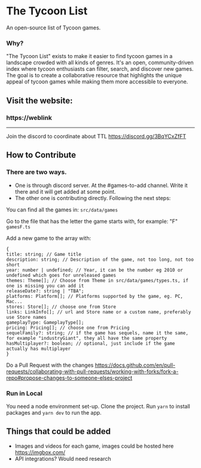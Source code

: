 # The Tycoon List

An open-source list of Tycoon games.

### Why?

"The Tycoon List" exists to make it easier to find tycoon games in a landscape crowded with all kinds of genres. It's an open, community-driven index where tycoon enthusiasts can filter, search, and discover new games. The goal is to create a collaborative resource that highlights the unique appeal of tycoon games while making them more accessible to everyone.

## Visit the website:

### https://weblink

---

Join the discord to coordinate about TTL https://discord.gg/3BqYCxZfFT

## How to Contribute

### There are two ways.

- One is through discord server. At the #games-to-add channel. Write it there and it will get added at some point.
- The other one is contributing directly. Following the next steps:

You can find all the games in:
`src/data/games`

Go to the file that has the letter the game starts with, for example: "F"
`gamesF.ts`

Add a new game to the array with:

```
{
title: string; // Game title
description: string; // Description of the game, not too long, not too short
year: number | undefined; // Year, it can be the number eg 2010 or undefined which goes for unreleased games
themes: Theme[]; // Choose from Theme in src/data/games/types.ts, if one is missing you can add it
releaseDate?: string | "TBA";
platforms: Platform[]; // Platforms supported by the game, eg. PC, Mac...
stores: Store[]; // choose one from Store
links: LinkInfo[]; // url and Store name or a custom name, preferably use Store names
gameplayType: GameplayType[];
pricing: Pricing[]; // choose one from Pricing
sequelFamily?: string; // if the game has sequels, name it the same, for example "industryGiant", they all have the same property
hasMultiplayer?: boolean; // optional, just include if the game actually has multiplayer
}
```

Do a Pull Request with the changes
https://docs.github.com/en/pull-requests/collaborating-with-pull-requests/working-with-forks/fork-a-repo#propose-changes-to-someone-elses-project

### Run in Local

You need a node environment set-up.
Clone the project. Run `yarn` to install packages and `yarn dev` to run the app.

## Things that could be added

- Images and videos for each game, images could be hosted here https://imgbox.com/
- API integrations? Would need research
